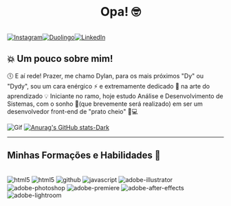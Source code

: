<div id="content">
  <ul align="center">
    <summary><h1 style="display: inline-block">Opa! 🤓</h1></summary>
</div>

[![Instagram](https://img.shields.io/badge/Instagram-E4405F?style=for-the-badge&logo=instagram&logoColor=white)](https://www.instagram.com/dylanpb_/)[![Duolingo](https://img.shields.io/badge/Duolingo-58CC02?style=for-the-badge&logo=Duolingo&logoColor=white)](https://www.duolingo.com/profile/000908.df7M1IIY?via=search)[![LinkedIn](https://img.shields.io/badge/LinkedIn-0077B5?style=for-the-badge&logo=linkedin&logoColor=white)](https://www.linkedin.com/in/dylan-pereira-barbosa-359249215/)

## 💥 Um pouco sobre mim!
🕔 E aí rede! Prazer, me chamo Dylan, para os mais próximos "Dy" ou "Dydy", sou um cara enérgico ⚡ e extremamente dedicado 🏃 na arte do aprendizado 💡 Iniciante no ramo, hoje estudo Análise e Desenvolvimento de Sistemas, com o sonho 🎯(que brevemente será realizado) em ser um desenvolvedor front-end de "prato cheio" 🔧💻 

![Gif](https://i.pinimg.com/originals/24/8e/47/248e47a848da59d73bd1b58b34b65a7c.gif) [![Anurag's GitHub stats-Dark](https://github-readme-stats.vercel.app/api?username=PBDylan&show_icons=true&theme=radical#gh-dark-mode-only)](https://github.com/anuraghazra/github-readme-stats#gh-dark-mode-only)

------
## Minhas Formações e Habilidades 🚀
<div style="display: inline-block"><br>
  <img align="center" alt="html5" src="https://img.shields.io/badge/HTML5-E34F26?style=for-the-badge&logo=html5&logoColor=white" />
  <img align="center" alt="html5" src="https://img.shields.io/badge/CSS3-1572B6?style=for-the-badge&logo=css3&logoColor=white" />
  <img align="center" alt="github" src="https://img.shields.io/badge/GitHub-100000?style=for-the-badge&logo=github&logoColor=white" />
  <img align="center" alt="javascript" src="https://img.shields.io/badge/JavaScript-F7DF1E?style=for-the-badge&logo=javascript&logoColor=black" />
  <img align="center" alt="adobe-illustrator" src="https://img.shields.io/badge/Adobe%20Illustrator-FF9A00?style=for-the-badge&logo=adobe%20illustrator&logoColor=white" />
  <img align="center" alt="adobe-photoshop" src="https://img.shields.io/badge/Adobe%20Photoshop-31A8FF?style=for-the-badge&logo=Adobe%20Photoshop&logoColor=black" />
  <img align="center" alt="adobe-premiere" src="https://img.shields.io/badge/Adobe%20Premiere%20Pro-9999FF?style=for-the-badge&logo=Adobe%20Premiere%20Pro&logoColor=white" />
  <img align="center" alt="adobe-after-effects" src="https://img.shields.io/badge/Adobe%20after%20affects-CF96FD?style=for-the-badge&logo=Adobe%20after%20effects&logoColor=393665" />
  <img align="center" alt="adobe-lightroom" src="https://img.shields.io/badge/Adobe%20Lightroom-31A8FF?style=for-the-badge&logo=Adobe%20Lightroom&logoColor=white" />
</div>

